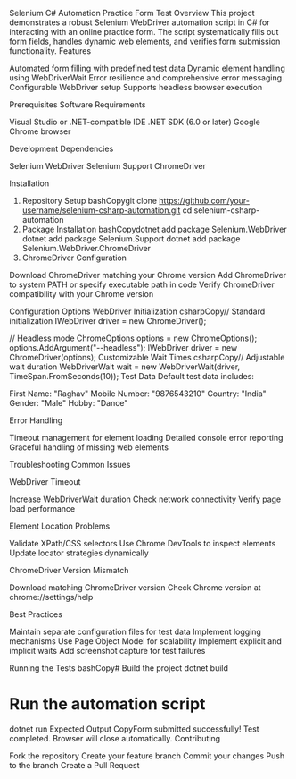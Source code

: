 Selenium C# Automation Practice Form Test
Overview
This project demonstrates a robust Selenium WebDriver automation script in C# for interacting with an online practice form. The script systematically fills out form fields, handles dynamic web elements, and verifies form submission functionality.
Features

Automated form filling with predefined test data
Dynamic element handling using WebDriverWait
Error resilience and comprehensive error messaging
Configurable WebDriver setup
Supports headless browser execution

Prerequisites
Software Requirements

Visual Studio or .NET-compatible IDE
.NET SDK (6.0 or later)
Google Chrome browser

Development Dependencies

Selenium WebDriver
Selenium Support
ChromeDriver

Installation
1. Repository Setup
bashCopygit clone https://github.com/your-username/selenium-csharp-automation.git
cd selenium-csharp-automation
2. Package Installation
bashCopydotnet add package Selenium.WebDriver
dotnet add package Selenium.Support
dotnet add package Selenium.WebDriver.ChromeDriver
3. ChromeDriver Configuration

Download ChromeDriver matching your Chrome version
Add ChromeDriver to system PATH or specify executable path in code
Verify ChromeDriver compatibility with your Chrome version

Configuration Options
WebDriver Initialization
csharpCopy// Standard initialization
IWebDriver driver = new ChromeDriver();

// Headless mode
ChromeOptions options = new ChromeOptions();
options.AddArgument("--headless");
IWebDriver driver = new ChromeDriver(options);
Customizable Wait Times
csharpCopy// Adjustable wait duration
WebDriverWait wait = new WebDriverWait(driver, TimeSpan.FromSeconds(10));
Test Data
Default test data includes:

First Name: "Raghav"
Mobile Number: "9876543210"
Country: "India"
Gender: "Male"
Hobby: "Dance"

Error Handling

Timeout management for element loading
Detailed console error reporting
Graceful handling of missing web elements

Troubleshooting
Common Issues

WebDriver Timeout

Increase WebDriverWait duration
Check network connectivity
Verify page load performance


Element Location Problems

Validate XPath/CSS selectors
Use Chrome DevTools to inspect elements
Update locator strategies dynamically


ChromeDriver Version Mismatch

Download matching ChromeDriver version
Check Chrome version at chrome://settings/help



Best Practices

Maintain separate configuration files for test data
Implement logging mechanisms
Use Page Object Model for scalability
Implement explicit and implicit waits
Add screenshot capture for test failures

Running the Tests
bashCopy# Build the project
dotnet build

# Run the automation script
dotnet run
Expected Output
CopyForm submitted successfully!
Test completed. Browser will close automatically.
Contributing

Fork the repository
Create your feature branch
Commit your changes
Push to the branch
Create a Pull Request